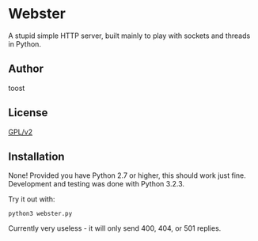 Webster
========

A stupid simple HTTP server, built mainly to play with sockets and threads in Python.

Author
------

toost

License
--------

[GPL/v2](LICENSE.md)

Installation
-------------

None!  Provided you have Python 2.7 or higher, this should work just fine.  Development and testing was done with Python 3.2.3.

Try it out with:

    python3 webster.py

Currently very useless - it will only send 400, 404, or 501 replies.


